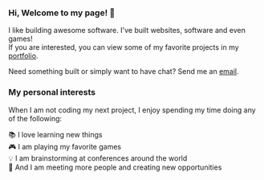 ### Hi, Welcome to my page! 👋

I like building awesome software. I've built websites, software and even games!  
If you are interested, you can view some of my favorite projects in my [portfolio](https://vujable.com/#works-section).

Need something built or simply want to have chat? Send me an [email](mailto:vukasin@nullion.com).

### My personal interests

When I am not coding my next project, I enjoy spending my time doing any of the following:

📚 I love learning new things  
🎮 I am playing my favorite games  
💡 I am brainstorming at conferences around the world  
📱 And I am meeting more people and creating new opportunities  
 
